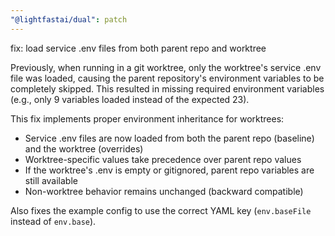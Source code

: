 ```yaml
---
"@lightfastai/dual": patch
---
```


fix: load service .env files from both parent repo and worktree

Previously, when running in a git worktree, only the worktree's service .env file was loaded, causing the parent repository's environment variables to be completely skipped. This resulted in missing required environment variables (e.g., only 9 variables loaded instead of the expected 23).

This fix implements proper environment inheritance for worktrees:
- Service .env files are now loaded from both the parent repo (baseline) and the worktree (overrides)
- Worktree-specific values take precedence over parent repo values
- If the worktree's .env is empty or gitignored, parent repo variables are still available
- Non-worktree behavior remains unchanged (backward compatible)

Also fixes the example config to use the correct YAML key (`env.baseFile` instead of `env.base`).
